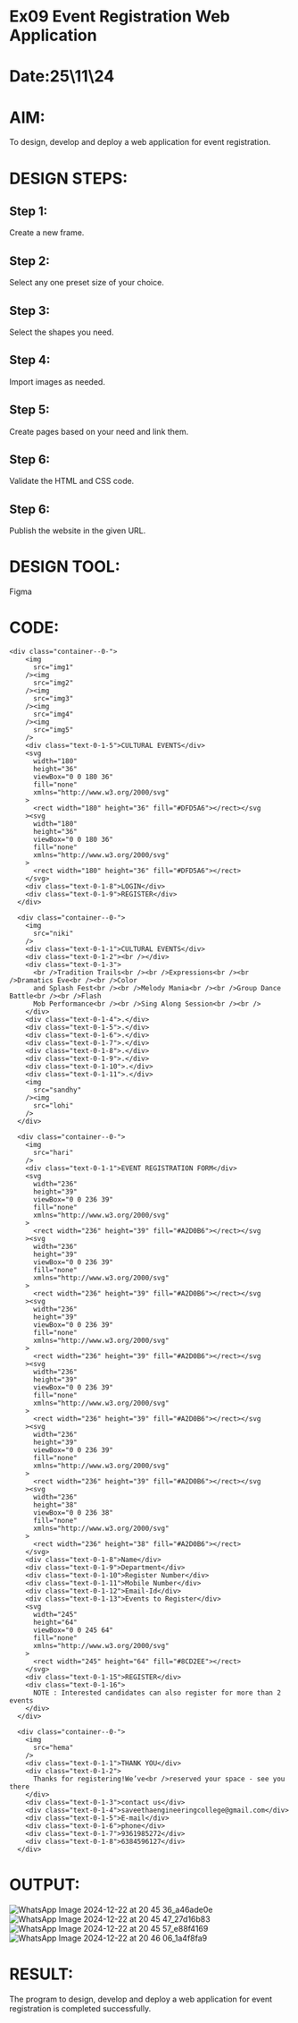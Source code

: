 # Ex09 Event Registration Web Application
# Date:25\11\24
# AIM:
To design, develop and deploy a web application for event registration.

# DESIGN STEPS:
## Step 1:
Create a new frame.

## Step 2:
Select any one preset size of your choice.

## Step 3:
Select the shapes you need.

## Step 4:
Import images as needed.

## Step 5:
Create pages based on your need and link them.

## Step 6:
Validate the HTML and CSS code.

## Step 6:
Publish the website in the given URL.

# DESIGN TOOL:
Figma

# CODE:
```
<div class="container--0-">
    <img
      src="img1"
    /><img
      src="img2"
    /><img
      src="img3"
    /><img
      src="img4"
    /><img
      src="img5"
    />
    <div class="text-0-1-5">CULTURAL EVENTS</div>
    <svg
      width="180"
      height="36"
      viewBox="0 0 180 36"
      fill="none"
      xmlns="http://www.w3.org/2000/svg"
    >
      <rect width="180" height="36" fill="#DFD5A6"></rect></svg
    ><svg
      width="180"
      height="36"
      viewBox="0 0 180 36"
      fill="none"
      xmlns="http://www.w3.org/2000/svg"
    >
      <rect width="180" height="36" fill="#DFD5A6"></rect>
    </svg>
    <div class="text-0-1-8">LOGIN</div>
    <div class="text-0-1-9">REGISTER</div>
  </div>

  <div class="container--0-">
    <img
      src="niki"
    />
    <div class="text-0-1-1">CULTURAL EVENTS</div>
    <div class="text-0-1-2"><br /></div>
    <div class="text-0-1-3">
      <br />Tradition Trails<br /><br />Expressions<br /><br />Dramatics Eve<br /><br />Color
      and Splash Fest<br /><br />Melody Mania<br /><br />Group Dance Battle<br /><br />Flash
      Mob Performance<br /><br />Sing Along Session<br /><br />
    </div>
    <div class="text-0-1-4">.</div>
    <div class="text-0-1-5">.</div>
    <div class="text-0-1-6">.</div>
    <div class="text-0-1-7">.</div>
    <div class="text-0-1-8">.</div>
    <div class="text-0-1-9">.</div>
    <div class="text-0-1-10">.</div>
    <div class="text-0-1-11">.</div>
    <img
      src="sandhy"
    /><img
      src="lohi"
    />
  </div>

  <div class="container--0-">
    <img
      src="hari"
    />
    <div class="text-0-1-1">EVENT REGISTRATION FORM</div>
    <svg
      width="236"
      height="39"
      viewBox="0 0 236 39"
      fill="none"
      xmlns="http://www.w3.org/2000/svg"
    >
      <rect width="236" height="39" fill="#A2D0B6"></rect></svg
    ><svg
      width="236"
      height="39"
      viewBox="0 0 236 39"
      fill="none"
      xmlns="http://www.w3.org/2000/svg"
    >
      <rect width="236" height="39" fill="#A2D0B6"></rect></svg
    ><svg
      width="236"
      height="39"
      viewBox="0 0 236 39"
      fill="none"
      xmlns="http://www.w3.org/2000/svg"
    >
      <rect width="236" height="39" fill="#A2D0B6"></rect></svg
    ><svg
      width="236"
      height="39"
      viewBox="0 0 236 39"
      fill="none"
      xmlns="http://www.w3.org/2000/svg"
    >
      <rect width="236" height="39" fill="#A2D0B6"></rect></svg
    ><svg
      width="236"
      height="39"
      viewBox="0 0 236 39"
      fill="none"
      xmlns="http://www.w3.org/2000/svg"
    >
      <rect width="236" height="39" fill="#A2D0B6"></rect></svg
    ><svg
      width="236"
      height="38"
      viewBox="0 0 236 38"
      fill="none"
      xmlns="http://www.w3.org/2000/svg"
    >
      <rect width="236" height="38" fill="#A2D0B6"></rect>
    </svg>
    <div class="text-0-1-8">Name</div>
    <div class="text-0-1-9">Department</div>
    <div class="text-0-1-10">Register Number</div>
    <div class="text-0-1-11">Mobile Number</div>
    <div class="text-0-1-12">Email-Id</div>
    <div class="text-0-1-13">Events to Register</div>
    <svg
      width="245"
      height="64"
      viewBox="0 0 245 64"
      fill="none"
      xmlns="http://www.w3.org/2000/svg"
    >
      <rect width="245" height="64" fill="#8CD2EE"></rect>
    </svg>
    <div class="text-0-1-15">REGISTER</div>
    <div class="text-0-1-16">
      NOTE : Interested candidates can also register for more than 2 events
    </div>
  </div>

  <div class="container--0-">
    <img
      src="hema"
    />
    <div class="text-0-1-1">THANK YOU</div>
    <div class="text-0-1-2">
      Thanks for registering!We’ve<br />reserved your space - see you there
    </div>
    <div class="text-0-1-3">contact us</div>
    <div class="text-0-1-4">saveethaengineeringcollege@gmail.com</div>
    <div class="text-0-1-5">E-mail</div>
    <div class="text-0-1-6">phone</div>
    <div class="text-0-1-7">9361985272</div>
    <div class="text-0-1-8">6384596127</div>
  </div>
```
# OUTPUT:
![WhatsApp Image 2024-12-22 at 20 45 36_a46ade0e](https://github.com/user-attachments/assets/e3d41b4d-7317-48cc-ada5-d114e09a12a4)
![WhatsApp Image 2024-12-22 at 20 45 47_27d16b83](https://github.com/user-attachments/assets/ce2b82a2-e9d2-4a0b-9788-bf4b18cbadf4)
![WhatsApp Image 2024-12-22 at 20 45 57_e88f4169](https://github.com/user-attachments/assets/74c1fa14-d5fa-4229-b1e9-b6b23f2fe109)
![WhatsApp Image 2024-12-22 at 20 46 06_1a4f8fa9](https://github.com/user-attachments/assets/cc474761-ae1b-4cf8-a046-f2986bfe1fe5)


# RESULT:
The program to design, develop and deploy a web application for event registration is completed successfully.
